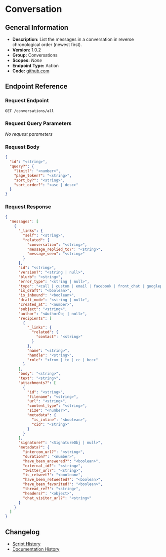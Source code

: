 <!-- BEGIN GENERATED CONTENT -->
# Conversation

## General Information

- **Description:** List the messages in a conversation in reverse chronological order (newest first).
- **Version:** 1.0.2
- **Group:** Conversations
- **Scopes:** _None_
- **Endpoint Type:** Action
- **Code:** [github.com](https://github.com/NangoHQ/integration-templates/tree/main/integrations/front/actions/conversation.ts)


## Endpoint Reference

### Request Endpoint

`GET /conversations/all`

### Request Query Parameters

_No request parameters_

### Request Body

```json
{
  "id": "<string>",
  "query?": {
    "limit?": "<number>",
    "page_token?": "<string>",
    "sort_by?": "<string>",
    "sort_order?": "<asc | desc>"
  }
}
```

### Request Response

```json
{
  "messages": [
    {
      "_links": {
        "self": "<string>",
        "related": {
          "conversation": "<string>",
          "message_replied_to?": "<string>",
          "message_seen": "<string>"
        }
      },
      "id": "<string>",
      "version?": "<string | null>",
      "blurb": "<string>",
      "error_type": "<string | null>",
      "type": "<call | custom | email | facebook | front_chat | googleplay | intercom | internal | phone-call | sms | tweet | tweet_dm | whatsapp | yalo_wha>",
      "is_draft": "<boolean>",
      "is_inbound": "<boolean>",
      "draft_mode": "<string | null>",
      "created_at": "<number>",
      "subject": "<string>",
      "author": "<AuthorObj | null>",
      "recipients": [
        {
          "_links": {
            "related": {
              "contact": "<string>"
            }
          },
          "name": "<string>",
          "handle": "<string>",
          "role": "<from | to | cc | bcc>"
        }
      ],
      "body": "<string>",
      "text": "<string>",
      "attachments?": [
        {
          "id": "<string>",
          "filename": "<string>",
          "url": "<string>",
          "content_type": "<string>",
          "size": "<number>",
          "metadata": {
            "is_inline": "<boolean>",
            "cid": "<string>"
          }
        }
      ],
      "signature?": "<SignatureObj | null>",
      "metadata?": {
        "intercom_url?": "<string>",
        "duration?": "<number>",
        "have_been_answered?": "<boolean>",
        "external_id?": "<string>",
        "twitter_url?": "<string>",
        "is_retweet?": "<boolean>",
        "have_been_retweeted?": "<boolean>",
        "have_been_favorited?": "<boolean>",
        "thread_ref?": "<string>",
        "headers?": "<object>",
        "chat_visitor_url?": "<string>"
      }
    }
  ]
}
```

## Changelog

- [Script History](https://github.com/NangoHQ/integration-templates/commits/main/integrations/front/actions/conversation.ts)
- [Documentation History](https://github.com/NangoHQ/integration-templates/commits/main/integrations/front/actions/conversation.md)

<!-- END  GENERATED CONTENT -->

